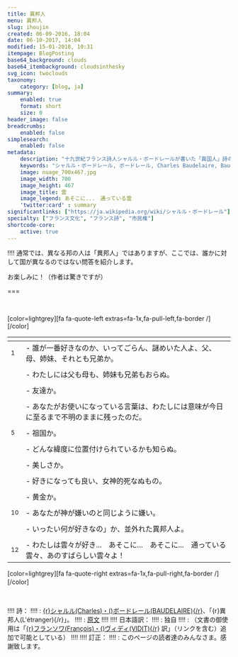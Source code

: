 ```yaml
---
title: 異邦人
menu: 異邦人
slug: ihoujin
created: 06-09-2016, 18:04
date: 06-10-2017, 14:04
modified: 15-01-2018, 10:31
itempage: BlogPosting
base64_background: clouds
base64_itembackground: cloudsinthesky
svg_icon: twoclouds
taxonomy:
    category: [blog, ja]
summary:
    enabled: true
    format: short
    size: 0
header_image: false
breadcrumbs:
    enabled: false
simplesearch:
    enabled: false
metadata:
    description: "十九世紀フランス詩人シャルル・ボードレールが書いた「異国人」詩の日本語訳"
    keywords: "シャルル・ボードレール, ボードレール, Charles Baudelaire, Baudelaire"
    image: nuage_700x467.jpg
    image_width: 700
    image_height: 467
    image_title: 雲
    image_legend: あそこに...　通っている雲
    'twitter:card' : summary
significantlinks: ["https://ja.wikipedia.org/wiki/シャルル・ボードレール"]
specialty: ["フランス文化", "フランス詩", "市民権"]
shortcode-core:
    active: true
---
```

!!!! 通常では、異なる邦の人は「異邦人」ではありますが、ここでは、誰かに対して国が異なるのではない問答を紹介します。

お楽しみに！（作者は驚きですが） 

===

<br>

[color=lightgrey][fa fa-quote-left extras=fa-1x,fa-pull-left,fa-border /][/color]

<div id="translation-text-rousi" markdown="1">

|   | <span hidden>hidden</span> |
| - | -------------------------- |
| <sup>1</sup> | - 誰が一番好きなのか、いってごらん、謎めいた人よ、父、母、姉妹、それとも兄弟か。 |
|   |   |
|   | - わたしには父も母も、姉妹も兄弟もおらぬ。 |
|   |   |
|   | - 友達か。 |
|   |   |
|   | - あなたがお使いになっている言葉は、わたしには意味が今日に至るまで不明のままに残ったのだ。 |
|   |   |
| <sup>5</sup> | - 祖国か。 |
|   |   |
|   | - どんな緯度に位置付けられているかも知らぬ。 |
|   |   |
|   | - 美しさか。 |
|   |   |
|   | - 好きになっても良い、女神的死なぬもの。 |
|   |   |
|   | - 黄金か。 |
|   |   |
| <sup>10</sup> | - あなたが神が嫌いのと同じように嫌い。 |
|   |   |
|   | - いったい何が好きなの」か、並外れた異邦人よ。 |
|   |   |
| <sup>12</sup> | - わたしは雲々が好き...　あそこに...　あそこに...　通っている雲々、あのすばらしい雲々よ！ |

</div>

[color=lightgrey][fa fa-quote-right extras=fa-1x,fa-pull-right,fa-border /][/color]　　

<br>

!!!! 詩：
!!!! : [{r}シャルル(Charles)・()ボードレール(BAUDELAIRE){/r}][1]、「{r}異邦人(L&#39;étranger){/r}」。
!!!! : [原文][2]
!!!! 
!!!! 日本語訳：
!!!! : 独自
!!!! : （文書の御使用は「[{r}フランソワ(François)・()ヴィディ(VIDIT){/r}][3] 訳」（リンクを含む）追加で可能としている）
!!!! 
!!!! 訂正：
!!!! : このページの読者達のみんなさま。感謝致します。


[1]: https://ja.wikipedia.org/wiki/シャルル・ボードレール "https://ja.wikipedia.org/wiki/シャルル・ボードレール"
[2]: https://francois-vidit.com/blog/fr/ihoujin "l'étranger"
[3]: https://francois-vidit.com/blog/ja/ihoujin "異邦人"